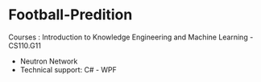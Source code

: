 # Football-Predition
Courses : Introduction to Knowledge Engineering and Machine Learning - CS110.G11
 - Neutron Network 
 - Technical support: C# - WPF
